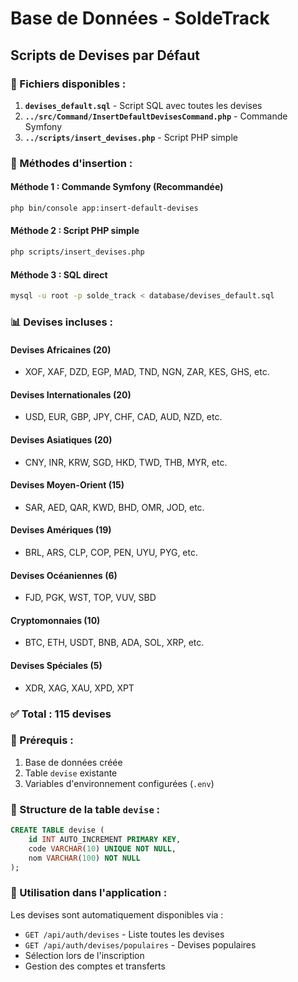 # Base de Données - SoldeTrack

## Scripts de Devises par Défaut

### 📁 Fichiers disponibles :

1. **`devises_default.sql`** - Script SQL avec toutes les devises
2. **`../src/Command/InsertDefaultDevisesCommand.php`** - Commande Symfony
3. **`../scripts/insert_devises.php`** - Script PHP simple

### 🚀 Méthodes d'insertion :

#### **Méthode 1 : Commande Symfony (Recommandée)**
```bash
php bin/console app:insert-default-devises
```

#### **Méthode 2 : Script PHP simple**
```bash
php scripts/insert_devises.php
```

#### **Méthode 3 : SQL direct**
```bash
mysql -u root -p solde_track < database/devises_default.sql
```

### 📊 Devises incluses :

#### **Devises Africaines (20)**
- XOF, XAF, DZD, EGP, MAD, TND, NGN, ZAR, KES, GHS, etc.

#### **Devises Internationales (20)**
- USD, EUR, GBP, JPY, CHF, CAD, AUD, NZD, etc.

#### **Devises Asiatiques (20)**
- CNY, INR, KRW, SGD, HKD, TWD, THB, MYR, etc.

#### **Devises Moyen-Orient (15)**
- SAR, AED, QAR, KWD, BHD, OMR, JOD, etc.

#### **Devises Amériques (19)**
- BRL, ARS, CLP, COP, PEN, UYU, PYG, etc.

#### **Devises Océaniennes (6)**
- FJD, PGK, WST, TOP, VUV, SBD

#### **Cryptomonnaies (10)**
- BTC, ETH, USDT, BNB, ADA, SOL, XRP, etc.

#### **Devises Spéciales (5)**
- XDR, XAG, XAU, XPD, XPT

### ✅ **Total : 115 devises**

### 🔧 Prérequis :

1. Base de données créée
2. Table `devise` existante
3. Variables d'environnement configurées (`.env`)

### 📝 Structure de la table `devise` :

```sql
CREATE TABLE devise (
    id INT AUTO_INCREMENT PRIMARY KEY,
    code VARCHAR(10) UNIQUE NOT NULL,
    nom VARCHAR(100) NOT NULL
);
```

### 🎯 Utilisation dans l'application :

Les devises sont automatiquement disponibles via :
- `GET /api/auth/devises` - Liste toutes les devises
- `GET /api/auth/devises/populaires` - Devises populaires
- Sélection lors de l'inscription
- Gestion des comptes et transferts
